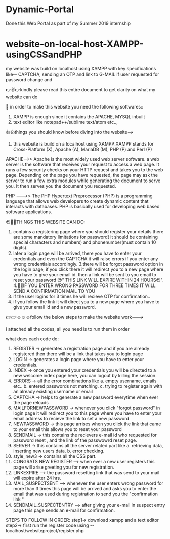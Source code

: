 # Dynamic-Portal
Done this Web Portal as part of my Summer 2019 internship 

# website-on-local-host-XAMPP-usingCSSandPHP
my website was build on localhost using XAMPP with key specifications like-- CAPTCHA, sending an OTP and  link to G-MAIL if user requested for password change and 

👉✌👉kindly please read this entire document to get clarity on what my website can do

🤞 in order to make this website you need the following softwares::
1. XAMPP is enough since it contains the APACHE, MYSQL inbuilt
2. text editor like notepad++/sublime text/atom etc..,



👍👍things you should know before diving into the website-->

1. this website is build on a localhost using XAMPP:XAMPP stands for Cross-Platform (X), Apache (A), MariaDB (M), PHP (P) and Perl (P)

APACHE-->> Apache is the most widely used web server software. a web server is the software that receives your request to access a web page. It runs a few security checks on your HTTP request and takes you to the web page. Depending on the page you have requested, the page may ask the server to run a few extra modules while generating the document to serve you. It then serves you the document you requested.

PHP --->> The PHP Hypertext Preprocessor (PHP) is a programming language that allows web developers to create dynamic content that interacts with databases. PHP is basically used for developing web based software applications.


😍🤩🤩THINGS THIS WEBSITE CAN DO:
1. contains a registering page where you should register your details there are some mandatory limitations for password( it should be containing special characters and numbers) and phonenumber(must contain 10 digits).
2. later a login page will be arrived, there you have to enter your credentials and even the CAPTCHA it will raise errors if you enter any wrong credentials accordingly.
3.there will be forgot password option in the login page, if you click there it will redirect you to a new page where you have to give your email id. then a link will be sent to you email to reset your password 😍" THIS LINK WILL EXPIRE WITHIN 24 HOURS😍".
4.🤩😃IF YOU ENTER WRONG PASSWORD FOR THREE TIMES IT WILL SEND A CONFIRMATION MAIL TO YOU
5. if the user logins for 3 times he will recieve OTP for confirmation..
4. if you follow the link it will direct you to a new page where you have to give your email id and a new password.

👉👉☺☺☺follow the below steps to make the website work--->

i attached all the codes, all you need is to run them in order

what does each code do:
1. REGISTER -> generates a registration page and if you are already registered then there will be a link that takes you to login page
2. LOGIN -> generates a login page where you have to enter your credentials.
3. INDEX -> once you entered your credentials you will be directed to a new welcome index page here, you can logout by killing the session.
4. ERRORS -> all the error combinations like 
                                            a. empty username, emails etc..
                                            b. entered passwords not matching.
                                            c. trying to register again with an already existing username or email
5. CAPTCHA -> helps to generate a new password everytime when ever the page reloads 
6. MAILFORNEWPASSWORD -> whenever you click "forgot password" in login page it will redirect you to this page where you have to enter your email address to recieve the link to set a new password
7. NEWPASSWORD -> this page arrises when you click the link that came to your email this allows you to reset your password
8. SENDMAIL -> this contains the recievers e-mail id who requested for password reset , and the link of the passwowrd reset page.
9. SERVER -> this contains all the server related part like
                                            a. retrieving data, inserting new users data.
                                            b. error checking.
10. style_new3 -> contains all the CSS part. 
11. CONGRATS NEW REGISTER --> when ever a new user registers this page will arise greeting you for new registration.
12. LINKEXPIRE --> the password resetting link that was send to your mail will expire after 24 hrs.
13. MAIL_SUSPECTSENT --> whenever the user enters wrong password for more than 3 times this page will be arrived and asks you to enter the email that was used during registration to send you the "confirmation link "
14. SENDMAIL_SUSPECTENTRY --> after giving your e-mail in suspect entry page this page sends an e-mail for confirmation.


STEPS TO FOLLOW IN ORDER:
step1-> download xampp and a text editor
step2-> first run the register code using -- localhost/websiteproject/register.php
